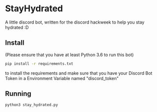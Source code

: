 # StayHydrated
A little discord bot, written for the discord hackweek to help you stay hydrated :D

## Install
(Please ensure that you have at least Python 3.6 to run this bot)
```bash
pip install -r requirements.txt
```
to install the requirements and make sure that you have your Discord Bot Token in a Environment Variable named "discord_token"

## Running
```bash
python3 stay_hydrated.py
```

